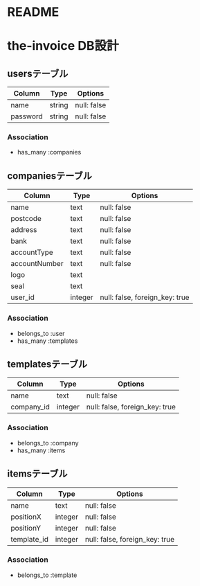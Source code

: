 # README

# the-invoice DB設計
## usersテーブル
|Column|Type|Options|
|------|----|-------|
|name|string|null: false|
|password|string|null: false|
### Association
- has_many :companies

## companiesテーブル
|Column|Type|Options|
|------|----|-------|
|name|text|null: false|
|postcode|text|null: false|
|address|text|null: false|
|bank|text|null: false|
|accountType|text|null: false|
|accountNumber|text|null: false|
|logo|text||
|seal|text||
|user_id|integer|null: false, foreign_key: true|
### Association
- belongs_to :user
- has_many :templates

## templatesテーブル
|Column|Type|Options|
|------|----|-------|
|name|text|null: false|
|company_id|integer|null: false, foreign_key: true|
### Association
- belongs_to :company
- has_many :items

## itemsテーブル
|Column|Type|Options|
|------|----|-------|
|name|text|null: false|
|positionX|integer|null: false|
|positionY|integer|null: false|
|template_id|integer|null: false, foreign_key: true|
### Association
- belongs_to :template